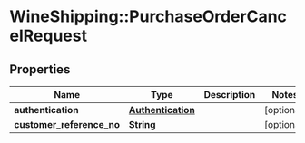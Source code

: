 # WineShipping::PurchaseOrderCancelRequest

## Properties
Name | Type | Description | Notes
------------ | ------------- | ------------- | -------------
**authentication** | [**Authentication**](Authentication.md) |  | [optional] 
**customer_reference_no** | **String** |  | [optional] 

